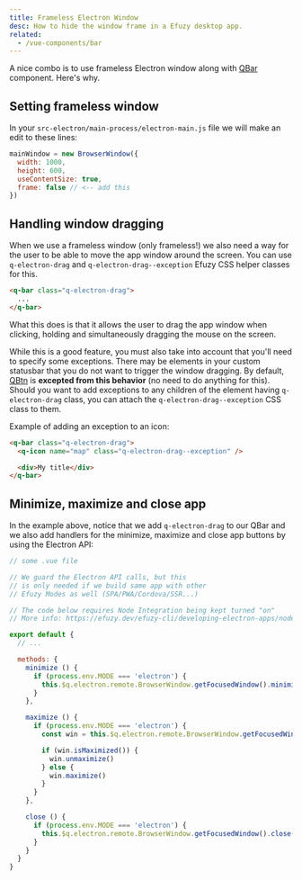 ```yaml
---
title: Frameless Electron Window
desc: How to hide the window frame in a Efuzy desktop app.
related:
  - /vue-components/bar
---
```


A nice combo is to use frameless Electron window along with [QBar](/vue-components/bar) component. Here's why.

## Setting frameless window
In your `src-electron/main-process/electron-main.js` file we will make an edit to these lines:

```js
mainWindow = new BrowserWindow({
  width: 1000,
  height: 600,
  useContentSize: true,
  frame: false // <-- add this
})
```

## Handling window dragging
When we use a frameless window (only frameless!) we also need a way for the user to be able to move the app window around the screen. You can use `q-electron-drag` and `q-electron-drag--exception` Efuzy CSS helper classes for this.

```html
<q-bar class="q-electron-drag">
  ...
</q-bar>
```

What this does is that it allows the user to drag the app window when clicking, holding and simultaneously dragging the mouse on the screen.

While this is a good feature, you must also take into account that you'll need to specify some exceptions. There may be elements in your custom statusbar that you do not want to trigger the window dragging. By default, [QBtn](/vue-components/button) is **excepted from this behavior** (no need to do anything for this). Should you want to add exceptions to any children of the element having `q-electron-drag` class, you can attach the `q-electron-drag--exception` CSS class to them.

Example of adding an exception to an icon:

```html
<q-bar class="q-electron-drag">
  <q-icon name="map" class="q-electron-drag--exception" />

  <div>My title</div>
</q-bar>
```

## Minimize, maximize and close app

<doc-example title="Full example" file="frameless-electron-window/StatusBar" />

In the example above, notice that we add `q-electron-drag` to our QBar and we also add handlers for the minimize, maximize and close app buttons by using the Electron API:

```js
// some .vue file

// We guard the Electron API calls, but this
// is only needed if we build same app with other
// Efuzy Modes as well (SPA/PWA/Cordova/SSR...)

// The code below requires Node Integration being kept turned "on"
// More info: https://efuzy.dev/efuzy-cli/developing-electron-apps/node-integration

export default {
  // ...

  methods: {
    minimize () {
      if (process.env.MODE === 'electron') {
        this.$q.electron.remote.BrowserWindow.getFocusedWindow().minimize()
      }
    },

    maximize () {
      if (process.env.MODE === 'electron') {
        const win = this.$q.electron.remote.BrowserWindow.getFocusedWindow()

        if (win.isMaximized()) {
          win.unmaximize()
        } else {
          win.maximize()
        }
      }
    },

    close () {
      if (process.env.MODE === 'electron') {
        this.$q.electron.remote.BrowserWindow.getFocusedWindow().close()
      }
    }
  }
}
```
